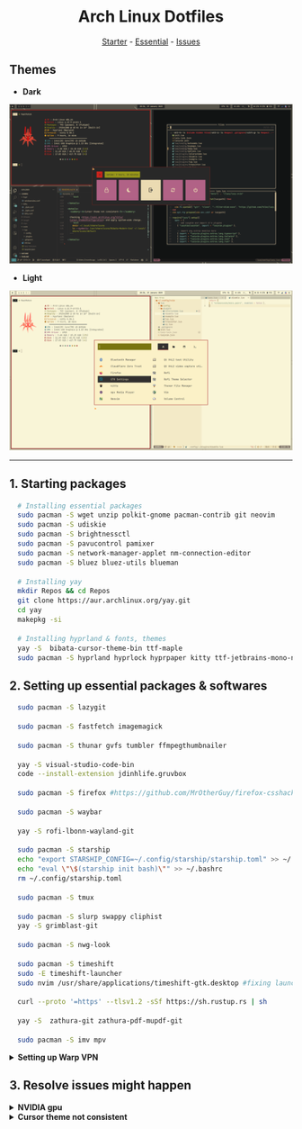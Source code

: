 <h1 align=center>Arch Linux Dotfiles</h1>

<div align="center">
<a href="#setting-up-starter">Starter</a> - <a href="#setting-up-essential">Essential</a> - <a href="#resolving-issues">Issues</a>
</div>


<h2>Themes</h2>

- **Dark**

<img src="./hypr/assets/screenshot_dark.png" alt="img">

- **Light**

<img src="./hypr/assets/screenshot_light.png" alt="img">


---

<h2 id="setting-up-starter">1. Starting packages</h2>

  ```bash
    # Installing essential packages
    sudo pacman -S wget unzip polkit-gnome pacman-contrib git neovim
    sudo pacman -S udiskie
    sudo pacman -S brightnessctl 
    sudo pacman -S pavucontrol pamixer
    sudo pacman -S network-manager-applet nm-connection-editor
    sudo pacman -S bluez bluez-utils blueman

    # Installing yay
    mkdir Repos && cd Repos
    git clone https://aur.archlinux.org/yay.git
    cd yay
    makepkg -si

    # Installing hyprland & fonts, themes
    yay -S  bibata-cursor-theme-bin ttf-maple
    sudo pacman -S hyprland hyprlock hyprpaper kitty ttf-jetbrains-mono-nerd xdg-desktop-portal-hyprland
  ```

<h2 id="setting-up-essential">2. Setting up essential packages & softwares</h2>


  ```bash
    sudo pacman -S lazygit
    
    sudo pacman -S fastfetch imagemagick
    
    sudo pacman -S thunar gvfs tumbler ffmpegthumbnailer
    
    yay -S visual-studio-code-bin
    code --install-extension jdinhlife.gruvbox
    
    sudo pacman -S firefox #https://github.com/MrOtherGuy/firefox-csshacks/blob/master/chrome/autohide_bookmarks_and_main_toolbars.css

    sudo pacman -S waybar

    yay -S rofi-lbonn-wayland-git

    sudo pacman -S starship
    echo "export STARSHIP_CONFIG=~/.config/starship/starship.toml" >> ~/.bashrc
    echo "eval \"\$(starship init bash)\"" >> ~/.bashrc
    rm ~/.config/starship.toml

    sudo pacman -S tmux
    
    sudo pacman -S slurp swappy cliphist
    yay -S grimblast-git

    sudo pacman -S nwg-look
    
    sudo pacman -S timeshift
    sudo -E timeshift-launcher
    sudo nvim /usr/share/applications/timeshift-gtk.desktop #fixing launcher
    
    curl --proto '=https' --tlsv1.2 -sSf https://sh.rustup.rs | sh
    
    yay -S  zathura-git zathura-pdf-mupdf-git
    
    sudo pacman -S imv mpv
  ```

<details>
  <summary><b>Setting up Warp VPN</b></summary>

  ```bash
    yay -S cloudflare-warp-bin 
    sudo systemctl enable warp-svc
    sudo systemctl start warp-svc
    warp-cli register
    warp-cli connect
  ```

</details>


<h2 id="resolving-issues">3. Resolve issues might happen</h2>

<details>
  <summary><b>NVIDIA gpu</b></summary>

  - Checking out <https://wiki.hyprland.org/Nvidia/>.
  - Modify "MODULES=(nvidia nvidia_modeset nvidia_uvm nvidia_drm)" in /etc/mkinitcpio.conf.
  - Add "nvidia_drm.modeset=1" in GRUB_CMDLINE_LINUX_DEFAULT and run grub-mkconfig.
  - Add "source = ~/.config/hypr/nvidia.conf" in hyprland.conf
  ```bash
    yay -S linux-headers nvidia-dkms qt5-wayland qt5ct libva libva-nvidia-driver-git
    
  ```

</details>

<details>
  <summary><b>Cursor theme not consistent</b></summary>

  Checking <https://wiki.archlinux.org/title/Cursor_themes#Configuration> and apply system-wide change.
  ```bash
    mkdir ~/.local/share/icons
    ln --symbolic /usr/share/icons/Bibata-Modern-Ice/ ~/.local/share/icons/default
  ```

</details>
